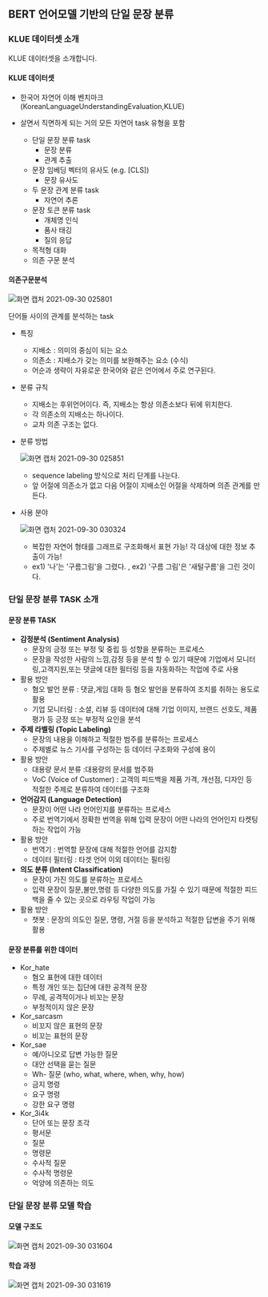 ## BERT 언어모델 기반의 단일 문장 분류

### KLUE 데이터셋 소개

KLUE 데이터셋을 소개합니다.



#### KLUE 데이터셋

* 한국어 자연어 이해 벤치마크(KoreanLanguageUnderstandingEvaluation,KLUE)

* 살면서 직면하게 되는 거의 모든 자연어 task 유형을 포함

  * 단일 문장 분류 task
    * 문장 분류
    * 관계 추출
  * 문장 임베딩 벡터의 유사도 (e.g. [CLS])
    * 문장 유사도
  * 두 문장 관계 분류 task
    * 자연어 추론
  * 문장 토큰 분류 task
    * 개체명 인식
    * 품사 태깅
    * 질의 응답
  * 목적형 대화
  * 의존 구문 분석

  

#### 의존구문분석

![화면 캡처 2021-09-30 025801](https://user-images.githubusercontent.com/88299729/135327574-1fa42e18-2e56-4b3f-b204-82767fa6b004.png)

단어들 사이의 관계를 분석하는 task

* 특징
  * 지배소 : 의미의 중심이 되는 요소
  * 의존소 : 지배소가 갖는 의미를 보완해주는 요소 (수식)
  * 어순과 생략이 자유로운 한국어와 같은 언어에서 주로 연구된다.
* 분류 규칙
  * 지배소는 후위언어이다. 즉, 지배소는 항상 의존소보다 뒤에 위치한다.
  * 각 의존소의 지배소는 하나이다.
  * 교차 의존 구조는 없다.

* 분류 방법

  ![화면 캡처 2021-09-30 025851](https://user-images.githubusercontent.com/88299729/135327648-a9a5c210-8bcb-4934-8d7d-195a2acc5ae3.png)

  

  * sequence labeling 방식으로 처리 단계를 나눈다.
  * 앞 어절에 의존소가 없고 다음 어절이 지배소인 어절을 삭제하며 의존 관계를 만든다.

* 사용 분야

  ![화면 캡처 2021-09-30 030324](https://user-images.githubusercontent.com/88299729/135327711-d2920401-d584-41d3-9c28-8116f65ebfc6.png)

  * 복잡한 자연어 형태를 그래프로 구조화해서 표현 가능! 각 대상에 대한 정보 추출이 가능!
  * ex1) '나'는 '구름그림'을 그렸다. , ex2) '구름 그림'은 '새털구름'을 그린 것이다.



### 단일 문장 분류 TASK 소개

#### 문장 분류 TASK

* **감정분석 (Sentiment Analysis)**
  * 문장의 긍정 또는 부정 및 중립 등 성향을 분류하는 프로세스
  * 문장을 작성한 사람의 느낌,감정 등을 분석 할 수 있기 때문에 기업에서 모니터링,고객지원,또는 댓글에 대한 필터링 등을 자동화하는 작업에 주로 사용
* 활용 방안
  * 혐오 발언 분류 : 댓글,게임 대화 등 혐오 발언을 분류하여 조치를 취하는 용도로 활용
  * 기업 모니터링 : 소셜, 리뷰 등 데이터에 대해 기업 이미지, 브랜드 선호도, 제품평가 등 긍정 또는 부정적 요인을 분석
* **주제 라벨링 (Topic Labeling)**
  * 문장의 내용을 이해하고 적절한 범주를 분류하는 프로세스
  * 주제별로 뉴스 기사를 구성하는 등 데이터 구조화와 구성에 용이
* 활용 방안
  * 대용량 문서 분류 :대용량의 문서를 범주화
  * VoC (Voice of Customer) : 고객의 피드백을 제품 가격, 개선점, 디자인 등 적절한 주제로 분류하여 데이터를 구조화
* **언어감지 (Language Detection)**
  * 문장이 어떤 나라 언어인지를 분류하는 프로세스
  * 주로 번역기에서 정확한 번역을 위해 입력 문장이 어떤 나라의 언어인지 타켓팅 하는 작업이 가능
* 활용 방안
  * 번역기 : 번역할 문장에 대해 적절한 언어를 감지함
  * 데이터 필터링 : 타겟 언어 이외 데이터는 필터링
* **의도 분류 (Intent Classification)**
  * 문장이 가진 의도를 분류하는 프로세스
  * 입력 문장이 질문,불만,명령 등 다양한 의도를 가질 수 있기 때문에 적절한 피드백을 줄 수 있는 곳으로 라우팅 작업이 가능
* 활용 방안
  * 챗봇 : 문장의 의도인 질문, 명령, 거절 등을 분석하고 적절한 답변을 주기 위해 활용



#### 문장 분류를 위한 데이터

* Kor_hate 
  * 혐오 표현에 대한 데이터
  * 특정 개인 또는 집단에 대한 공격적 문장 
  * 무례, 공격적이거나 비꼬는 문장 
  * 부정적이지 않은 문장
* Kor_sarcasm 
  * 비꼬지 않은 표현의 문장 
  * 비꼬는 표현의 문장
* Kor_sae 
  * 예/아니오로 답변 가능한 질문 
  * 대안 선택을 묻는 질문 
  * Wh- 질문 (who, what, where, when, why, how) 
  * 금지 명령 
  * 요구 명령 
  * 강한 요구 명령
* Kor_3i4k 
  * 단어 또는 문장 조각 
  * 평서문 
  * 질문 
  * 명령문 
  * 수사적 질문 
  * 수사적 명령문 
  * 억양에 의존하는 의도

### 단일 문장 분류 모델 학습

#### 모델 구조도

![화면 캡처 2021-09-30 031604](https://user-images.githubusercontent.com/88299729/135327748-f7d859b4-e7fd-4ec9-85a3-2d1f32105ef1.png)

#### 학습 과정

![화면 캡처 2021-09-30 031619](https://user-images.githubusercontent.com/88299729/135327773-467f0ee2-f962-4c45-9d79-0d37e22e1ad8.png)